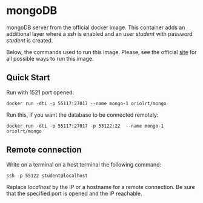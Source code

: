 # mongoDB
mongoDB server from the official docker image. This container adds an additional layer where a ssh is enabled and an user *student* with password *student* is created.

Below, the commands used to run this image. Please, see the official [site](https://store.docker.com/images/mongo) for all possible ways to run this image. 
 

## Quick Start

Run with 1521 port opened:
```
docker run -dti -p 55117:27017 --name mongo-1 oriolrt/mongo
```

Run this, if you want the database to be connected remotely:
```
docker run -dti -p 55117:27017 -p 55122:22  --name mongo-1 oriolrt/mongo
```

## Remote connection

Write on a terminal on a host terminal the following command:
```
ssh -p 55122 student@localhost
```

Replace *localhost* by the IP or a hostname for a remote connection. Be sure that the specified port is opened and the IP reachable.







